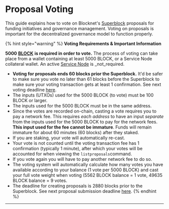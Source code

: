 # Proposal Voting

This guide explains how to vote on Blocknet's [Superblock](https://docs.blocknet.co/governance/introduction/#superblock) proposals for funding initiatives and governance management. Voting on proposals is important for the decentralized governance model to function properly.

{% hint style="warning" %}
**Voting Requirements & Important Information**

**5000** [**BLOCK**](https://docs.blocknet.co/blockchain/introduction) **is required in order to vote.** The process of voting can take place from a wallet containing at least 5000 BLOCK, or a Service Node collateral wallet. An active [Service Node](https://docs.blocknet.co/service-nodes/introduction) is _not_required.

* **Voting for proposals ends 60 blocks prior the Superblock.** It'd be safer to make sure you vote no later than 61 blocks before the Superblock to make sure your voting transaction gets at least 1 confirmation. See next voting deadline [here](https://docs.blocknet.co/governance/introduction/#superblock-voting-deadline).
* The inputs (UTXOs) used for the 5000 BLOCK (to vote) must be 100 BLOCK or larger.
* The inputs used for the 5000 BLOCK must be in the same address.
* Since the votes are recorded on-chain, casting a vote requires you to pay a network fee. This requires _each address_ to have an input _separate_ from the inputs used for the 5000 BLOCK to pay for the network fees. **This input used for the fee cannot be immature**. Funds will remain immature for about 60 minutes (60 blocks) after they staked.
* If you are staking, your vote will automatically re-cast.
* Your vote is not counted until the voting transaction fee has 1 confirmation (typically 1 minute), after which your votes will be accounted for when viewing the `listproposals`command.
* If you vote again you will have to pay another network fee to do so.
* The voting system will automatically calculate how many votes you have available according to your balance (1 vote per 5000 BLOCK) and cast your full vote weight when voting (5562 BLOCK balance = 1 vote, 49635 BLOCK balance = 9 votes.
* The deadline for creating proposals is 2880 blocks prior to the Superblock. See next proposal submission deadline [here](https://docs.blocknet.co/governance/create-proposal/#proposal-submission-deadline).
{% endhint %}



****
